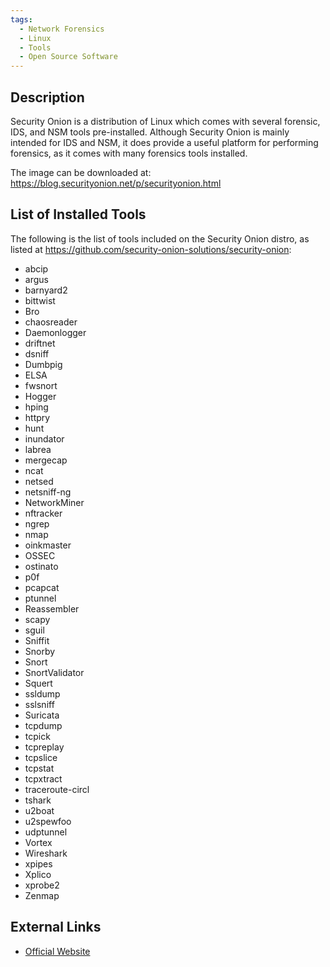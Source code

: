 ```yaml
---
tags:
  - Network Forensics
  - Linux
  - Tools
  - Open Source Software
---
```

## Description

Security Onion is a distribution of Linux which comes with several
forensic, IDS, and NSM tools pre-installed. Although Security Onion is
mainly intended for IDS and NSM, it does provide a useful platform for
performing forensics, as it comes with many forensics tools installed.

The image can be downloaded at:
<https://blog.securityonion.net/p/securityonion.html>

## List of Installed Tools

The following is the list of tools included on the Security Onion
distro, as listed at
<https://github.com/security-onion-solutions/security-onion>:

- abcip
- argus
- barnyard2
- bittwist
- Bro
- chaosreader
- Daemonlogger
- driftnet
- dsniff
- Dumbpig
- ELSA
- fwsnort
- Hogger
- hping
- httpry
- hunt
- inundator
- labrea
- mergecap
- ncat
- netsed
- netsniff-ng
- NetworkMiner
- nftracker
- ngrep
- nmap
- oinkmaster
- OSSEC
- ostinato
- p0f
- pcapcat
- ptunnel
- Reassembler
- scapy
- sguil
- Sniffit
- Snorby
- Snort
- SnortValidator
- Squert
- ssldump
- sslsniff
- Suricata
- tcpdump
- tcpick
- tcpreplay
- tcpslice
- tcpstat
- tcpxtract
- traceroute-circl
- tshark
- u2boat
- u2spewfoo
- udptunnel
- Vortex
- Wireshark
- xpipes
- Xplico
- xprobe2
- Zenmap

## External Links

- [Official Website](https://blog.securityonion.net/p/securityonion.html)
